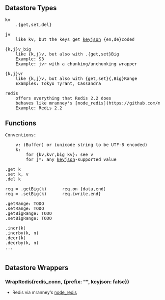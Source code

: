 
## Datastore Types
<pre>
kv
    .{get,set,del}

jv
    like kv, but the keys get <a href="http://keyjson.org">keyjson</a> {en,de}coded

{k,j}v_big
    like {k,j}v, but also with .{get,set}Big
    Example: S3
    Example: jvr with a chunking/unchunking wrapper

{k,j}vr
    like {k,j}v, but also with {get,set}{,Big}Range
    Examples: Tokyo Tyrant, Cassandra

redis
    offers everything that Redis 2.2 does
    behaves like mranney's [node_redis](https://github.com/mranney/node_redis)
    Example: Redis 2.2
</pre>


## Functions
<pre>
Conventions:
    
    v: (Buffer) or (unicode string to be UTF-8 encoded)
    k:
        for {kv,kvr,big_kv}: see v
        for j*: any <a href="http://keyjson.org">keyjson</a>-supported value

.get k
.set k, v
.del k

req = .getBig(k)      req.on {data,end}
req = .setBig(k)      req.{write,end}

.getRange: TODO
.setRange: TODO
.getBigRange: TODO
.setBigRange: TODO

.incr(k)
.incrby(k, n)
.decr(k)
.decrby(k, n)
...

</pre>


## Datastore Wrappers

### WrapRedis(redis\_conn, {prefix: "", keyjson: false})

* Redis via mranney's [node_redis](https://github.com/mranney/node_redis)
